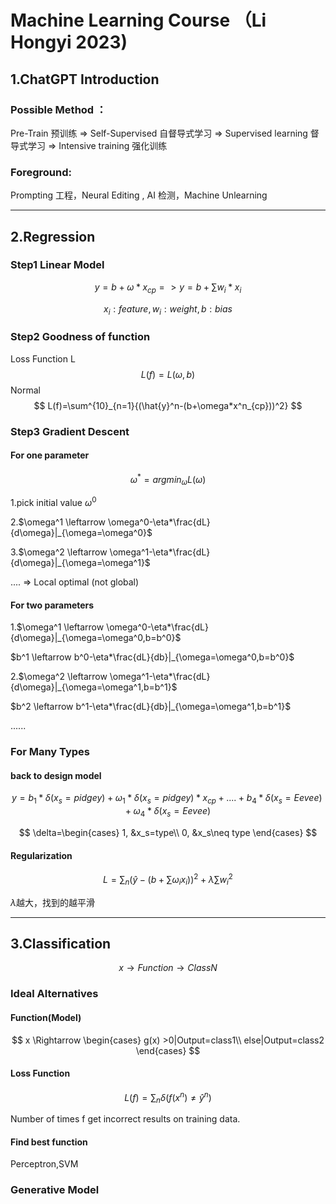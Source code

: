 # Machine Learning Course （Li Hongyi 2023)

## 1.ChatGPT Introduction

### Possible Method ：

Pre-Train 预训练  => Self-Supervised  自督导式学习 => Supervised learning 督导式学习 => Intensive training 强化训练

### Foreground:

Prompting 工程，Neural Editing , AI 检测，Machine Unlearning



------



## 2.Regression

### Step1 Linear Model

$$
y = b+\omega*x_{cp} => y = b+\sum{w_i*x_i}
$$

$$
x_i:feature,w_i:weight,b:bias
$$



### Step2 Goodness of function

Loss Function L 
$$
L(f)= L(\omega,b)
$$
Normal 
$$
L(f)=\sum^{10}_{n=1}{(\hat{y}^n-(b+\omega*x^n_{cp}))^2}
$$

### Step3 Gradient Descent 

#### For one parameter

$$
\omega^*=argmin_\omega{L(\omega)}
$$

1.pick initial value $\omega^0$

2.$\omega^1 \leftarrow \omega^0-\eta*\frac{dL}{d\omega}|_{\omega=\omega^0}$ 

3.$\omega^2 \leftarrow \omega^1-\eta*\frac{dL}{d\omega}|_{\omega=\omega^1}$

.... => Local optimal (not global)

#### For two parameters

1.$\omega^1 \leftarrow \omega^0-\eta*\frac{dL}{d\omega}|_{\omega=\omega^0,b=b^0}$  

$b^1 \leftarrow b^0-\eta*\frac{dL}{db}|_{\omega=\omega^0,b=b^0}$

2.$\omega^2 \leftarrow \omega^1-\eta*\frac{dL}{d\omega}|_{\omega=\omega^1,b=b^1}$  

$b^2 \leftarrow b^1-\eta*\frac{dL}{db}|_{\omega=\omega^1,b=b^1}$

......

### For Many Types

#### back to design model

$$
y=b_1*\delta(x_s=pidgey)+\omega_1*\delta(x_s=pidgey)*x_{cp}+....+b_4*\delta(x_s=Eevee)+\omega_4*\delta(x_s=Eevee)
$$

$$
\delta=\begin{cases}
1, &x_s=type\\
0, &x_s\neq type
\end{cases}
$$

#### Regularization

$$
L=\sum_n{(\hat{y}-(b+\sum{\omega_ix_i})})^2+\lambda\sum{w_i^2}
$$

$\lambda$越大，找到的越平滑



------



## 3.Classification

$$
x\rightarrow Function \rightarrow ClassN
$$

### Ideal Alternatives

#### Function(Model)

$$
x \Rightarrow \begin{cases}
g(x) >0|Output=class1\\
else|Output=class2
\end{cases}
$$

#### Loss Function

$$
L(f)=\sum_n{\delta(f(x^n)\neq\hat{y}^n)}
$$

Number of times f get incorrect results on training data.

#### Find best function

Perceptron,SVM



### Generative Model
